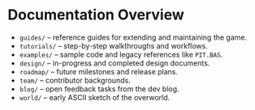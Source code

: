 # Documentation Overview

- `guides/` – reference guides for extending and maintaining the game.
- `tutorials/` – step-by-step walkthroughs and workflows.
- `examples/` – sample code and legacy references like `PIT.BAS`.
- `design/` – in-progress and completed design documents.
- `roadmap/` – future milestones and release plans.
- `team/` – contributor backgrounds.
- `blog/` – open feedback tasks from the dev blog.
- `world/` – early ASCII sketch of the overworld.
